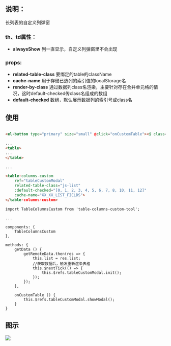 
## 说明：
长列表的自定义列弹窗

### th、td属性：
- **alwaysShow** 列一直显示，自定义列弹窗里不会出现

### props: 
- **related-table-class** 要绑定的table的className
- **cache-name** 用于存储已选列的索引值的localStorage名
- **render-by-class** 通过数据列class名渲染，主要针对存在合并单元格的情况，这时default-checked传class名组成的数组
- **default-checked** 数组，默认展示数据列的索引号或class名


## 使用

```bash

```


```html
<el-button type="primary" size="small" @click="onCustomTable"><i class="el-icon-setting"></i></el-button>

...
<table>
...
</table>

...

<table-columns-custom 
    ref="tableCustomModal"
    related-table-class="js-list"
    :default-checked="[0, 1, 2, 3, 4, 5, 6, 7, 8, 10, 11, 12]"
    cache-name="XX_XX_LIST_FIELDS">
</table-columns-custom>
```

```vue
import TableColumnsCustom from 'table-columns-custom-tool';

...

components: {
    TableColumnsCustom
},

methods: {
	getData () {
		getRemoteData.then(res => {
			this.list = res.list;
			//获取数据后，触发重新渲染表格
			this.$nextTick(() => {
		        this.$refs.tableCustomModal.init();
		    });
		});		
	},

	onCustomTable () {
		this.$refs.tableCustomModal.showModal();
	}
}
```

## 图示
![](https://user-gold-cdn.xitu.io/2018/11/17/167209207001c70b?w=1209&h=638&f=gif&s=1623360)